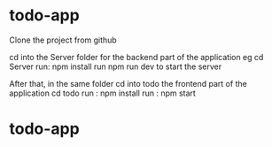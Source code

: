 # todo-app
Clone the project from github

cd into the Server folder for the backend part of the application
eg cd Server
run: npm install
run npm run dev to start the server

After that, in the same folder
cd into todo the frontend part of the application
cd todo
run : npm install
run : npm start
# todo-app
